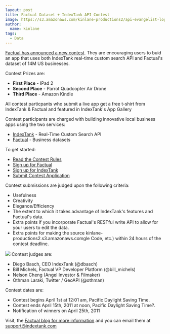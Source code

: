 ```yaml
---
layout: post
title: Factual Dataset + IndexTank API Contest
image: https://s3.amazonaws.com/kinlane-productions2/api-evangelist-logos/api-evangelist-butterfly-vertical.png
author:
  name: kinlane
tags:
  - Data
---
```

[Factual has announced a new contest](http://blog.factual.com/contest-indextank-factual "Factual has announced a new contest"). They are encouraging users to buid an app that uses both IndexTank real-time custom search API and Factual's dataset of 14M US businesses.

Contest Prizes are:

*   **First Place** - IPad 2
*   **Second Place** - Parrot Quadcopter Air Drone
*   **Third Place** - Amazon Kindle

All contest particpants who submit a live app get a free t-shirt from IndexTank & Factual and featured in IndexTank's App Gallery

Contest participants are charged with building innovative local business apps using the two services:

*   [IndexTank](www.indextank.com "IndexTank") - Real-Time Custom Search API
*   [Factual](www.factual.com "Factual") - Business datasets

To get started:

*   [Read the Contest Rules](http://blog.indextank.com/contest-rules/ "Contest Rules")
*   [Sign up for Factual](http://www.factual.com/t/bi0eJZ "Sign up for Factual")
*   [Sign up for IndexTank](https://indextank.com/get-started/?plan=FACTUAL_CONTEST_30DAY "Sign Up for IndexTak")
*   [Submit Contest Application](https://spreadsheets4.google.com/viewform?hl=en&hl=en&formkey=dFNvTjR4MWh3T0YxcGlkWWRVVmp0ZUE6MA#gid=0 "Submit Contest Application")

Contest submissions are judged upon the following criteria:

*   Usefulness
*   Creativity
*   Elegance/Efficiency
*   The extent to which it takes advantage of IndexTank's features and Factual's data.
*   Extra points if you incorporate Factual's RESTful write API to allow for your users to edit the data.
*   Extra points for making the source kinlane-productions2.s3.amazonaws.comgle Code, etc.) within 24 hours of the contest deadline.

![](http://kinlane-productions.s3.amazonaws.com/indextank.png) Contest judges are:

*   Diego Basch, CEO IndexTank (@dbasch)
*   Bill Michels, Factual VP Developer Platform (@bill\_michels)
*   Nelson Cheng (Angel Investor & Filmaker)
*   Othman Laraki, Twitter / GeoAPI (@othman)

Contest dates are:

*   Contest begins April 1st at 12:01 am, Pacific Daylight Saving Time.
*   Contest ends April 15th, 2011 at noon, Pacific Daylight Saving Time?.
*   Notification of winners on April 25th, 2011

Visit, the [Factual blog for more information](http://blog.factual.com/contest-indextank-factual "Factual Blog For More Information") and you can email them at support@indextank.com